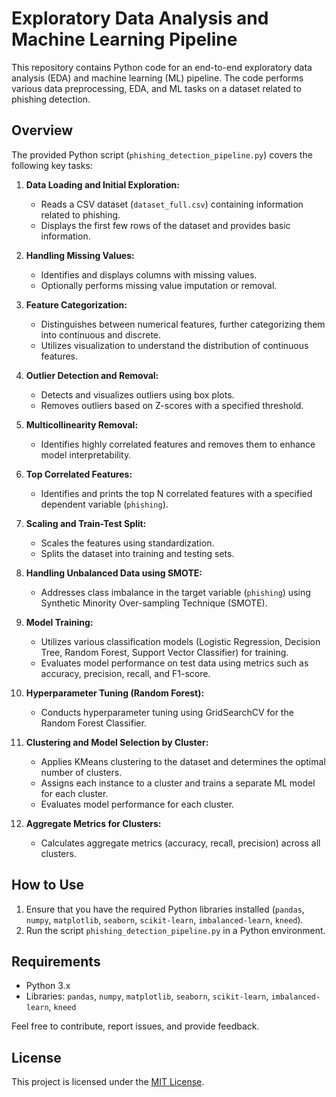# Exploratory Data Analysis and Machine Learning Pipeline

This repository contains Python code for an end-to-end exploratory data analysis (EDA) and machine learning (ML) pipeline. The code performs various data preprocessing, EDA, and ML tasks on a dataset related to phishing detection.

## Overview

The provided Python script (`phishing_detection_pipeline.py`) covers the following key tasks:

1. **Data Loading and Initial Exploration:**
   - Reads a CSV dataset (`dataset_full.csv`) containing information related to phishing.
   - Displays the first few rows of the dataset and provides basic information.

2. **Handling Missing Values:**
   - Identifies and displays columns with missing values.
   - Optionally performs missing value imputation or removal.

3. **Feature Categorization:**
   - Distinguishes between numerical features, further categorizing them into continuous and discrete.
   - Utilizes visualization to understand the distribution of continuous features.

4. **Outlier Detection and Removal:**
   - Detects and visualizes outliers using box plots.
   - Removes outliers based on Z-scores with a specified threshold.

5. **Multicollinearity Removal:**
   - Identifies highly correlated features and removes them to enhance model interpretability.

6. **Top Correlated Features:**
   - Identifies and prints the top N correlated features with a specified dependent variable (`phishing`).

7. **Scaling and Train-Test Split:**
   - Scales the features using standardization.
   - Splits the dataset into training and testing sets.

8. **Handling Unbalanced Data using SMOTE:**
   - Addresses class imbalance in the target variable (`phishing`) using Synthetic Minority Over-sampling Technique (SMOTE).

9. **Model Training:**
   - Utilizes various classification models (Logistic Regression, Decision Tree, Random Forest, Support Vector Classifier) for training.
   - Evaluates model performance on test data using metrics such as accuracy, precision, recall, and F1-score.

10. **Hyperparameter Tuning (Random Forest):**
    - Conducts hyperparameter tuning using GridSearchCV for the Random Forest Classifier.

11. **Clustering and Model Selection by Cluster:**
    - Applies KMeans clustering to the dataset and determines the optimal number of clusters.
    - Assigns each instance to a cluster and trains a separate ML model for each cluster.
    - Evaluates model performance for each cluster.

12. **Aggregate Metrics for Clusters:**
    - Calculates aggregate metrics (accuracy, recall, precision) across all clusters.

## How to Use

1. Ensure that you have the required Python libraries installed (`pandas`, `numpy`, `matplotlib`, `seaborn`, `scikit-learn`, `imbalanced-learn`, `kneed`).
2. Run the script `phishing_detection_pipeline.py` in a Python environment.

## Requirements

- Python 3.x
- Libraries: `pandas`, `numpy`, `matplotlib`, `seaborn`, `scikit-learn`, `imbalanced-learn`, `kneed`

Feel free to contribute, report issues, and provide feedback.

## License

This project is licensed under the [MIT License](LICENSE).

